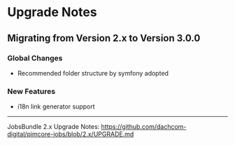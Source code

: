 # Upgrade Notes

## Migrating from Version 2.x to Version 3.0.0

### Global Changes
- Recommended folder structure by symfony adopted

### New Features
- i18n link generator support

***

JobsBundle 2.x Upgrade Notes: https://github.com/dachcom-digital/pimcore-jobs/blob/2.x/UPGRADE.md
